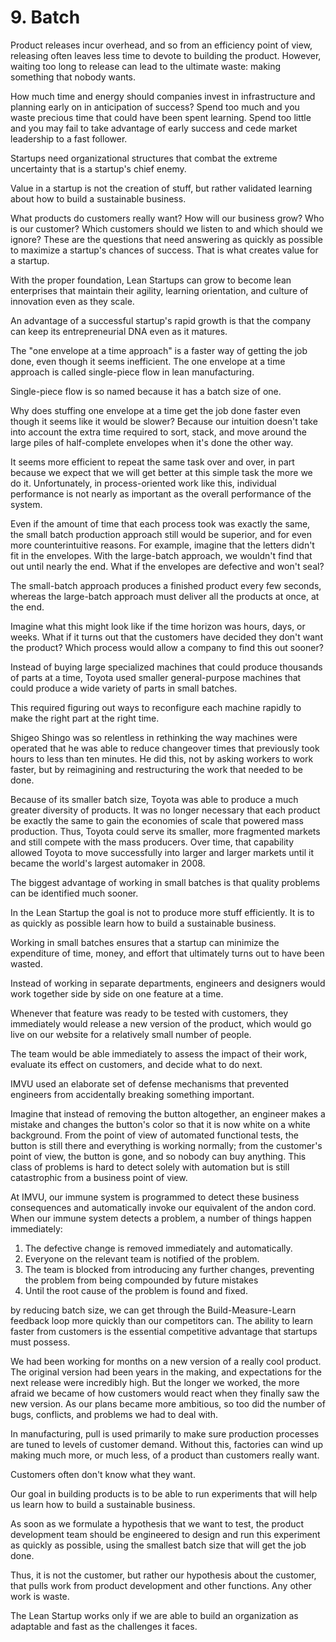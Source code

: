 # 9. Batch
Product releases incur overhead, and so from an efficiency point of view, releasing often leaves less time to devote to building the product. However, waiting too long to release can lead to the ultimate waste: making something that nobody wants.

How much time and energy should companies invest in infrastructure and planning early on in anticipation of success? Spend too much and you waste precious time that could have been spent learning. Spend too little and you may fail to take advantage of early success and cede market leadership to a fast follower.

Startups need organizational structures that combat the extreme uncertainty that is a startup's chief enemy.

Value in a startup is not the creation of stuff, but rather validated learning about how to build a sustainable business.

What products do customers really want? How will our business grow? Who is our customer? Which customers should we listen to and which should we ignore? These are the questions that need answering as quickly as possible to maximize a startup's chances of success. That is what creates value for a startup.

With the proper foundation, Lean Startups can grow to become lean enterprises that maintain their agility, learning orientation, and culture of innovation even as they scale.

An advantage of a successful startup's rapid growth is that the company can keep its entrepreneurial DNA even as it matures.

The "one envelope at a time approach" is a faster way of getting the job done, even though it seems inefficient. The one envelope at a time approach is called single-piece flow in lean manufacturing.

Single-piece flow is so named because it has a batch size of one.

Why does stuffing one envelope at a time get the job done faster even though it seems like it would be slower? Because our intuition doesn't take into account the extra time required to sort, stack, and move around the large piles of half-complete envelopes when it's done the other way.

It seems more efficient to repeat the same task over and over, in part because we expect that we will get better at this simple task the more we do it. Unfortunately, in process-oriented work like this, individual performance is not nearly as important as the overall performance of the system.

Even if the amount of time that each process took was exactly the same, the small batch production approach still would be superior, and for even more counterintuitive reasons. For example, imagine that the letters didn't fit in the envelopes. With the large-batch approach, we wouldn't find that out until nearly the end. What if the envelopes are defective and won't seal?

The small-batch approach produces a finished product every few seconds, whereas the large-batch approach must deliver all the products at once, at the end.

Imagine what this might look like if the time horizon was hours, days, or weeks. What if it turns out that the customers have decided they don't want the product? Which process would allow a company to find this out sooner?

Instead of buying large specialized machines that could produce thousands of parts at a time, Toyota used smaller general-purpose machines that could produce a wide variety of parts in small batches.

This required figuring out ways to reconfigure each machine rapidly to make the right part at the right time.

Shigeo Shingo was so relentless in rethinking the way machines were operated that he was able to reduce changeover times that previously took hours to less than ten minutes. He did this, not by asking workers to work faster, but by reimagining and restructuring the work that needed to be done.

Because of its smaller batch size, Toyota was able to produce a much greater diversity of products. It was no longer necessary that each product be exactly the same to gain the economies of scale that powered mass production. Thus, Toyota could serve its smaller, more fragmented markets and still compete with the mass producers. Over time, that capability allowed Toyota to move successfully into larger and larger markets until it became the world's largest automaker in 2008.

The biggest advantage of working in small batches is that quality problems can be identified much sooner.

In the Lean Startup the goal is not to produce more stuff efficiently. It is to as quickly as possible learn how to build a sustainable business.

Working in small batches ensures that a startup can minimize the expenditure of time, money, and effort that ultimately turns out to have been wasted.

Instead of working in separate departments, engineers and designers would work together side by side on one feature at a time.

Whenever that feature was ready to be tested with customers, they immediately would release a new version of the product, which would go live on our website for a relatively small number of people.

The team would be able immediately to assess the impact of their work, evaluate its effect on customers, and decide what to do next.

IMVU used an elaborate set of defense mechanisms that prevented engineers from accidentally breaking something important.

Imagine that instead of removing the button altogether, an engineer makes a mistake and changes the button's color so that it is now white on a white background. From the point of view of automated functional tests, the button is still there and everything is working normally; from the customer's point of view, the button is gone, and so nobody can buy anything. This class of problems is hard to detect solely with automation but is still catastrophic from a business point of view.

At IMVU, our immune system is programmed to detect these business consequences and automatically invoke our equivalent of the andon cord. When our immune system detects a problem, a number of things happen immediately: 
1. The defective change is removed immediately and automatically. 
2. Everyone on the relevant team is notified of the problem. 
3. The team is blocked from introducing any further changes, preventing the problem from being compounded by future mistakes
4. Until the root cause of the problem is found and fixed.

by reducing batch size, we can get through the Build-Measure-Learn feedback loop more quickly than our competitors can. The ability to learn faster from customers is the essential competitive advantage that startups must possess.

We had been working for months on a new version of a really cool product. The original version had been years in the making, and expectations for the next release were incredibly high. But the longer we worked, the more afraid we became of how customers would react when they finally saw the new version. As our plans became more ambitious, so too did the number of bugs, conflicts, and problems we had to deal with.

In manufacturing, pull is used primarily to make sure production processes are tuned to levels of customer demand. Without this, factories can wind up making much more, or much less, of a product than customers really want.

Customers often don't know what they want.

Our goal in building products is to be able to run experiments that will help us learn how to build a sustainable business.

As soon as we formulate a hypothesis that we want to test, the product development team should be engineered to design and run this experiment as quickly as possible, using the smallest batch size that will get the job done.

Thus, it is not the customer, but rather our hypothesis about the customer, that pulls work from product development and other functions. Any other work is waste.

The Lean Startup works only if we are able to build an organization as adaptable and fast as the challenges it faces.
